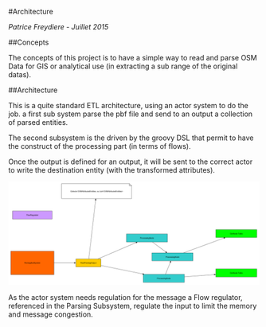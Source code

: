 #Architecture

*Patrice Freydiere - Juillet 2015*

##Concepts

The concepts of this project is to have a simple way to read and parse OSM Data for GIS or analytical use (in extracting a sub range of the original datas).

##Architecture

This is a quite standard ETL architecture, using an actor system to do the job.
a first sub system parse the pbf file and send to an output a collection of parsed entities.

The second subsystem is the driven by the groovy DSL that permit to have the construct of the processing part (in terms of flows). 

Once the output is defined for an output, it will be sent to the correct actor to write the destination entity (with the transformed attributes).

![](architecture_picture.png)


As the actor system needs regulation for the message a Flow regulator, referenced in the Parsing Subsystem, regulate the input to limit the memory and message congestion.